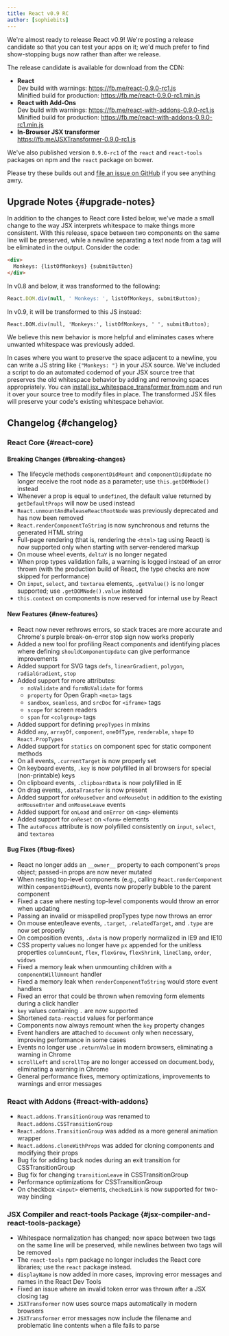 ```yaml
---
title: React v0.9 RC
author: [sophiebits]
---
```


We're almost ready to release React v0.9! We're posting a release candidate so that you can test your apps on it; we'd much prefer to find show-stopping bugs now rather than after we release.

The release candidate is available for download from the CDN:

- **React**  
  Dev build with warnings: <https://fb.me/react-0.9.0-rc1.js>  
  Minified build for production: <https://fb.me/react-0.9.0-rc1.min.js>
- **React with Add-Ons**  
  Dev build with warnings: <https://fb.me/react-with-addons-0.9.0-rc1.js>  
  Minified build for production: <https://fb.me/react-with-addons-0.9.0-rc1.min.js>
- **In-Browser JSX transformer**  
  <https://fb.me/JSXTransformer-0.9.0-rc1.js>

We've also published version `0.9.0-rc1` of the `react` and `react-tools` packages on npm and the `react` package on bower.

Please try these builds out and [file an issue on GitHub](https://github.com/facebook/react/issues/new) if you see anything awry.

## Upgrade Notes {#upgrade-notes}

In addition to the changes to React core listed below, we've made a small change to the way JSX interprets whitespace to make things more consistent. With this release, space between two components on the same line will be preserved, while a newline separating a text node from a tag will be eliminated in the output. Consider the code:

```html
<div>
  Monkeys: {listOfMonkeys} {submitButton}
</div>
```

In v0.8 and below, it was transformed to the following:

```javascript
React.DOM.div(null, ' Monkeys: ', listOfMonkeys, submitButton);
```

In v0.9, it will be transformed to this JS instead:

```javascript{2,3}
React.DOM.div(null, 'Monkeys:', listOfMonkeys, ' ', submitButton);
```

We believe this new behavior is more helpful and eliminates cases where unwanted whitespace was previously added.

In cases where you want to preserve the space adjacent to a newline, you can write a JS string like `{"Monkeys: "}` in your JSX source. We've included a script to do an automated codemod of your JSX source tree that preserves the old whitespace behavior by adding and removing spaces appropriately. You can [install jsx_whitespace_transformer from npm](https://github.com/facebook/react/blob/master/npm-jsx_whitespace_transformer/README.md) and run it over your source tree to modify files in place. The transformed JSX files will preserve your code's existing whitespace behavior.

## Changelog {#changelog}

### React Core {#react-core}

#### Breaking Changes {#breaking-changes}

- The lifecycle methods `componentDidMount` and `componentDidUpdate` no longer receive the root node as a parameter; use `this.getDOMNode()` instead
- Whenever a prop is equal to `undefined`, the default value returned by `getDefaultProps` will now be used instead
- `React.unmountAndReleaseReactRootNode` was previously deprecated and has now been removed
- `React.renderComponentToString` is now synchronous and returns the generated HTML string
- Full-page rendering (that is, rendering the `<html>` tag using React) is now supported only when starting with server-rendered markup
- On mouse wheel events, `deltaY` is no longer negated
- When prop types validation fails, a warning is logged instead of an error thrown (with the production build of React, the type checks are now skipped for performance)
- On `input`, `select`, and `textarea` elements, `.getValue()` is no longer supported; use `.getDOMNode().value` instead
- `this.context` on components is now reserved for internal use by React

#### New Features {#new-features}

- React now never rethrows errors, so stack traces are more accurate and Chrome's purple break-on-error stop sign now works properly
- Added a new tool for profiling React components and identifying places where defining `shouldComponentUpdate` can give performance improvements
- Added support for SVG tags `defs`, `linearGradient`, `polygon`, `radialGradient`, `stop`
- Added support for more attributes:
  - `noValidate` and `formNoValidate` for forms
  - `property` for Open Graph `<meta>` tags
  - `sandbox`, `seamless`, and `srcDoc` for `<iframe>` tags
  - `scope` for screen readers
  - `span` for `<colgroup>` tags
- Added support for defining `propTypes` in mixins
- Added `any`, `arrayOf`, `component`, `oneOfType`, `renderable`, `shape` to `React.PropTypes`
- Added support for `statics` on component spec for static component methods
- On all events, `.currentTarget` is now properly set
- On keyboard events, `.key` is now polyfilled in all browsers for special (non-printable) keys
- On clipboard events, `.clipboardData` is now polyfilled in IE
- On drag events, `.dataTransfer` is now present
- Added support for `onMouseOver` and `onMouseOut` in addition to the existing `onMouseEnter` and `onMouseLeave` events
- Added support for `onLoad` and `onError` on `<img>` elements
- Added support for `onReset` on `<form>` elements
- The `autoFocus` attribute is now polyfilled consistently on `input`, `select`, and `textarea`

#### Bug Fixes {#bug-fixes}

- React no longer adds an `__owner__` property to each component's `props` object; passed-in props are now never mutated
- When nesting top-level components (e.g., calling `React.renderComponent` within `componentDidMount`), events now properly bubble to the parent component
- Fixed a case where nesting top-level components would throw an error when updating
- Passing an invalid or misspelled propTypes type now throws an error
- On mouse enter/leave events, `.target`, `.relatedTarget`, and `.type` are now set properly
- On composition events, `.data` is now properly normalized in IE9 and IE10
- CSS property values no longer have `px` appended for the unitless properties `columnCount`, `flex`, `flexGrow`, `flexShrink`, `lineClamp`, `order`, `widows`
- Fixed a memory leak when unmounting children with a `componentWillUnmount` handler
- Fixed a memory leak when `renderComponentToString` would store event handlers
- Fixed an error that could be thrown when removing form elements during a click handler
- `key` values containing `.` are now supported
- Shortened `data-reactid` values for performance
- Components now always remount when the `key` property changes
- Event handlers are attached to `document` only when necessary, improving performance in some cases
- Events no longer use `.returnValue` in modern browsers, eliminating a warning in Chrome
- `scrollLeft` and `scrollTop` are no longer accessed on document.body, eliminating a warning in Chrome
- General performance fixes, memory optimizations, improvements to warnings and error messages

### React with Addons {#react-with-addons}

- `React.addons.TransitionGroup` was renamed to `React.addons.CSSTransitionGroup`
- `React.addons.TransitionGroup` was added as a more general animation wrapper
- `React.addons.cloneWithProps` was added for cloning components and modifying their props
- Bug fix for adding back nodes during an exit transition for CSSTransitionGroup
- Bug fix for changing `transitionLeave` in CSSTransitionGroup
- Performance optimizations for CSSTransitionGroup
- On checkbox `<input>` elements, `checkedLink` is now supported for two-way binding

### JSX Compiler and react-tools Package {#jsx-compiler-and-react-tools-package}

- Whitespace normalization has changed; now space between two tags on the same line will be preserved, while newlines between two tags will be removed
- The `react-tools` npm package no longer includes the React core libraries; use the `react` package instead.
- `displayName` is now added in more cases, improving error messages and names in the React Dev Tools
- Fixed an issue where an invalid token error was thrown after a JSX closing tag
- `JSXTransformer` now uses source maps automatically in modern browsers
- `JSXTransformer` error messages now include the filename and problematic line contents when a file fails to parse
